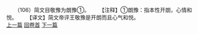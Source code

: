 　　（106）简文目敬豫为朗豫①。
　　【注释】①朗豫：指本性开朗，心情和悦。
　　【译文】简文帝评王敬豫是开朗而且心气和悦。
<br>[上一篇](08_105) [回卷首](08_000) [下一篇](08_107)
